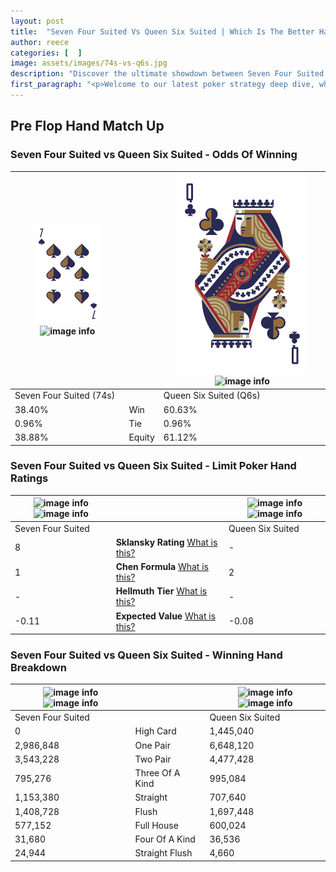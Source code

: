 ```yaml
---
layout: post
title:  "Seven Four Suited Vs Queen Six Suited | Which Is The Better Hand In Poker? A Complete Guide"
author: reece
categories: [  ]
image: assets/images/74s-vs-q6s.jpg
description: "Discover the ultimate showdown between Seven Four Suited and Queen Six Suited in poker! Uncover the odds, strategies, and scenarios where one hand triumphs over the other. Get ready to up your poker game with this thrilling analysis."
first_paragraph: "<p>Welcome to our latest poker strategy deep dive, where we're pitting two distinct hands against each other in a high-stakes showdown: Seven Four Suited vs Queen Six Suited.</p><p>In the dynamic world of poker, every decision counts, and knowing which hand holds the upper hand is key to your success at the table.</p><p>In this article, we'll dissect these two hands, explore the scenarios where one dominates the other, and equip you with the knowledge to make strategic choices that can tip the odds in your favor.</p><p>Get ready to unravel the intriguing dynamics of these poker hands and elevate your game to new heights.</p>"
---
```




[comment]: # (sp0)

## Pre Flop Hand Match Up

<div class="table hand-ratings" markdown="1"> 



### Seven Four Suited vs Queen Six Suited - Odds Of Winning


    
| ![image info](assets/images/hand1/7.png) ![image info](assets/images/hand1/4s.png) |  | ![image info](assets/images/hand2/Q.png) ![image info](assets/images/hand2/6s.png) |
| -------- | -------- | -------- |
| Seven Four Suited (74s) |  | Queen Six Suited (Q6s) |
| 38.40% | Win | 60.63% |
| 0.96% | Tie | 0.96% |
| 38.88% | Equity | 61.12% |




[comment]: # (sp1)



### Seven Four Suited vs Queen Six Suited - Limit Poker Hand Ratings


    
| ![image info](https://www.riverpairs.com/assets/images/hand1/7.png) ![image info](https://www.riverpairs.com/assets/images/hand1/4s.png) |  | ![image info](https://www.riverpairs.com/assets/images/hand2/Q.png) ![image info](https://www.riverpairs.com/assets/images/hand2/6s.png) |
| -------- | -------- | -------- |
| Seven Four Suited |  | Queen Six Suited |
| 8 | **Sklansky Rating** [What is this?](/sklansky-rating-explained) | - |
| 1 | **Chen Formula** [What is this?](/chen-formula-explained) | 2 |
| - | **Hellmuth Tier** [What is this?](/Hellmuth-tier-explained) | - |
| -0.11 | **Expected Value** [What is this?](/expected-value-explained) | -0.08 |




[comment]: # (sp2)



### Seven Four Suited vs Queen Six Suited - Winning Hand Breakdown


    
| ![image info](https://www.riverpairs.com/assets/images/hand1/7.png) ![image info](https://www.riverpairs.com/assets/images/hand1/4s.png) |  | ![image info](https://www.riverpairs.com/assets/images/hand2/Q.png) ![image info](https://www.riverpairs.com/assets/images/hand2/6s.png) |
| -------- | -------- | -------- |
| Seven Four Suited |  | Queen Six Suited |
| 0 | High Card | 1,445,040 |
| 2,986,848 | One Pair | 6,648,120 |
| 3,543,228 | Two Pair | 4,477,428 |
| 795,276 | Three Of A Kind | 995,084 |
| 1,153,380 | Straight | 707,640 |
| 1,408,728 | Flush | 1,697,448 |
| 577,152 | Full House | 600,024 |
| 31,680 | Four Of A Kind | 36,536 |
| 24,944 | Straight Flush | 4,660 |




[comment]: # (sp3)



</div>

[comment]: # (sp4)



[comment]: # (sp5)

